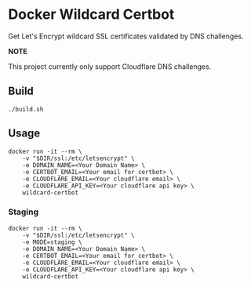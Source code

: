 Docker Wildcard Certbot
=================

Get Let's Encrypt wildcard SSL certificates validated by DNS challenges.

**NOTE**

This project currently only support Cloudflare DNS challenges.

Build
-----------

    ./build.sh

Usage
-----------

    docker run -it --rm \
        -v "$DIR/ssl:/etc/letsencrypt" \
        -e DOMAIN_NAME=<Your Domain Name> \
        -e CERTBOT_EMAIL=<Your email for certbot> \
        -e CLOUDFLARE_EMAIL=<Your cloudflare email> \
        -e CLOUDFLARE_API_KEY=<Your cloudflare api key> \
        wildcard-certbot

### Staging

    docker run -it --rm \
        -v "$DIR/ssl:/etc/letsencrypt" \
        -e MODE=staging \
        -e DOMAIN_NAME=<Your Domain Name> \
        -e CERTBOT_EMAIL=<Your email for certbot> \
        -e CLOUDFLARE_EMAIL=<Your cloudflare email> \
        -e CLOUDFLARE_API_KEY=<Your cloudflare api key> \
        wildcard-certbot
